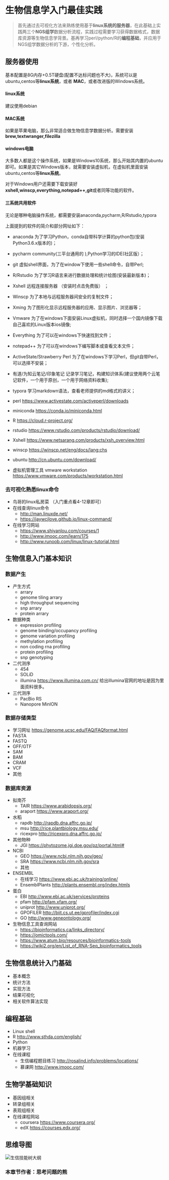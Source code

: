 # 生物信息学入门最佳实践

> 首先通过去可视化方法来熟练使用基于**linux系统的服务器**，在此基础上实践两三个**NGS组学**数据分析流程，实践过程需要学习获得数据格式，数据库资源等生物信息学背景。基再学习perl/python/R的**编程基础**，并应用于NGS组学数据分析的下游，个性化分析。


## 服务器使用

基本配置是8G内存+0.5T硬盘(配置不达标问题也不大)，系统可以是ubuntu,centos等**linux系统**，或者 **MAC**，或者改进版的Windows系统。

#### linux系统

建议使用debian

#### MAC系统

如果是苹果电脑，那么非常适合做生物信息学数据分析。需要安装**brew,textwranger,filezilla**

#### windows电脑

大多数人都是这个操作系统，如果是Windows10系统，那么开始其内置的ubuntu即可。如果是其它Windows版本，就需要安装虚拟机，在虚拟机里面安装ubuntu,centos等**linux系统**。

对于Windows用户还需要下载安装好 **xshell,winscp,everything,notepad++,git**或者同等功能的软件。

#### 三系统共用软件

无论是哪种电脑操作系统，都需要安装anaconda,pycharm,R/Rstudio,typora 



上面提到的软件的简介和部分网址如下：

- anaconda 为了学习Python，conda自带科学计算的python包(安装Python3.6.x版本的)；
- pycharm community(三平台通用的 ),Python学习的IDE(社区版）；
- git 虚拟shell界面，为了在window下使用一些shell命令，自带Perl;
- R/Rstudio 为了学习R语言来进行数据处理和统计绘图(安装最新版本)；
- Xshell 远程连接服务器 （安装时点击免费版） ；
- Winscp 为了本地与远程服务器间安全的复制文件；
- Xming 为了图形化显示远程服务器的应用、显示图片、浏览器等； 
- Vmware 为了在windows下面安装Linux虚拟机，同时选择一个国内镜像下载自己喜欢的Linux版本ios镜像;
- Everything 为了可以在windows下快速找到文件；
- notepad++ 为了可以在windows下编写脚本或查看文本文件；
- ActiveState/Strawberry Perl 为了在windows下学习Perl，但git自带Perl，可以选择不安装；
- 有道/为知云笔记/印象笔记 记录学习笔记，构建知识体系(建议使用两个云笔记软件，一个用于原创，一个用于网络资料收集);
- typora 学习markdown语法，查看老师提供的md格式的讲义；

- perl https://www.activestate.com/activeperl/downloads 
- miniconda https://conda.io/miniconda.html 
- R https://cloud.r-project.org/  
- rstudio https://www.rstudio.com/products/rstudio/download/ 
- Xshell https://www.netsarang.com/products/xsh_overview.html
- winscp https://winscp.net/eng/docs/lang:chs 


- ubuntu http://cn.ubuntu.com/download/
- 虚拟机管理工具 vmware workstation  https://www.vmware.com/products/workstation.html

### 去可视化熟悉linux命令

- 鸟哥的linux私房菜 （入门重点看4-12章即可）
- 在线查询linux命令
  - http://man.linuxde.net/
  - https://jaywcjlove.github.io/linux-command/
- 在线学习网站
  - https://www.shiyanlou.com/courses/1
  - http://www.imooc.com/learn/175
  - http://www.runoob.com/linux/linux-tutorial.html

## 生物信息入门基本知识

### 数据产生

- 产生方式
  - arrary
  - genome tiling arrary
  - high throughput sequencing
  - snp arrary
  - protein arrary
- 数据种类
  - expression profiling
  - genome binding/occupancy profiling
  - genome variation profiling
  - methylation profiling
  - non coding rna profiling
  - protein profiling
  - snp genotyping
- 二代测序
  - 454
  - SOLiD
  - illumina https://www.illumina.com.cn/ 
    给出illumina官网的地址是因为里面资料很多。
- 三代测序
  - PacBio RS
  - Nanopore MinlON

### 数据存储类型

- 学习网址 https://genome.ucsc.edu/FAQ/FAQformat.html
- FASTA
- FASTQ
- GFF/GTF
- SAM
- BAM
- CRAM
- VCF
- 其他

### 数据库资源

- 拟南芥
  - TAIR https://www.arabidopsis.org/
  - araport https://www.araport.org/
- 水稻
  - rapdb http://rapdb.dna.affrc.go.jp/
  - msu http://rice.plantbiology.msu.edu/
  - ricexpro http://ricexpro.dna.affrc.go.jp/
- 其他物种
  - JGI https://phytozome.jgi.doe.gov/pz/portal.html#
- NCBI
  - GEO https://www.ncbi.nlm.nih.gov/geo/
  - SRA https://www.ncbi.nlm.nih.gov/sra
  - 其他
- ENSEMBL
  - 在线学习 https://www.ebi.ac.uk/training/online/
  - EnsemblPlants http://plants.ensembl.org/index.htmls
- 蛋白
  - EBI http://www.ebi.ac.uk/services/proteins
  - pfam http://pfam.xfam.org/
  - uniprot http://www.uniprot.org/
  - GPOFILER http://biit.cs.ut.ee/gprofiler/index.cgi
  - GO http://www.geneontology.org/
- 生物信息工具查询网站
  - https://bioinformatics.ca/links_directory/
  - https://omictools.com/
  - https://www.atum.bio/resources/bioinformatics-tools
  - https://wiki2.org/en/List_of_RNA-Seq_bioinformatics_tools

## 生物信息统计入门基础

- 基本概念
- 统计方法
- 实现方法
- 结果可视化
- 相关软件算法实现

## 编程基础

- Linux shell
- R http://www.sthda.com/english/
- Python
- 机器学习
- 在线课程
  - 生信编程题目练习 http://rosalind.info/problems/locations/
  - 慕课网 http://www.imooc.com/

## 生物学基础知识

- 基因组相关
- 转录组相关
- 表观组相关
- 在线课程网站
  - coursera https://www.coursera.org/
  - edX https://courses.edx.org/

## 思维导图

![生信技能树大纲](bioinformatics.png)


### 本章节作者：思考问题的熊





